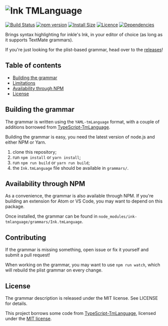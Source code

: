 # ![Ink TMLanguage](https://i.imgur.com/oLMOVfq.png)

[![Build Status](https://travis-ci.org/ephread/ink-tmlanguage.svg?branch=master)](https://travis-ci.org/ephread/ink-tmlanguage)
[![npm version](https://img.shields.io/npm/v/ink-tmlanguage.svg)](https://www.npmjs.com/package/ink-tmlanguage)
[![Install Size](https://packagephobia.now.sh/badge?p=ink-tmlanguage)](https://packagephobia.now.sh/result?p=ink-tmlanguage)
[![Licence](https://img.shields.io/npm/l/ink-tmlanguage.svg)](https://github.com/ephread/ink-tmlanguage/blob/master/LICENSE)
[![Dependencies](https://david-dm.org/ephread/ink-tmlanguage/status.svg)](https://david-dm.org/ephread/ink-tmlanguage)

Brings syntax highlighting for inkle's Ink, in your editor of choice (as long as
it supports TextMate grammars).

If you're just looking for the plist-based grammar, head over to the [releases](https://github.com/ephread/ink-tmlanguage/releases)!

## Table of contents

  * [Building the grammar](#building-the-grammar)
  * [Limitations](#limitations)
  * [Availability through NPM](#availability-through-npm)
  * [License](#license)

## Building the grammar

The grammar is written using the `YAML-tmLanguage` format, with a couple of
additions borrowed from [TypeScript-TmLanguage](https://github.com/Microsoft/TypeScript-TmLanguage).

Building the grammar is easy, you need the latest version of node.js and either
NPM or Yarn.

1. clone this repository;
2. run `npm install` or `yarn install`;
3. run `npm run build` or `yarn run build`;
4. the `Ink.tmLanguage` file should be available in `grammars/`.

## Availability through NPM

As a convenience, the grammar is also available through NPM. If you're building
an extension for Atom or VS Code, you may want to depend on this package.

Once installed, the grammar can be found in
`node_modules/ink-tmlanguage/grammars/Ink.tmLanguage`.

## Contributing

If the grammar is missing something, open issue or fix it yourself and submit a
pull request!

When working on the grammar, you may want to use `npm run watch`, which will rebuild the plist grammar on every change.

## License

The grammar description is released under the MIT license. See LICENSE for details.

This project borrows some code from [TypeScript-TmLanguage](https://github.com/Microsoft/TypeScript-TmLanguage), licensed under the [MIT license](https://github.com/Microsoft/TypeScript-TmLanguage/blob/4a620294f8652e4e3a4a605308650a52773ccec6/LICENSE.txt).
